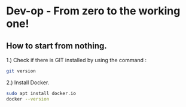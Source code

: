 # Dev-op - From zero to the working one!

## How to start from nothing.
1.) Check if there is GIT installed by using the command :
```bash
git version
```
2.) Install Docker.
```bash
sudo apt install docker.io
docker --version
```
